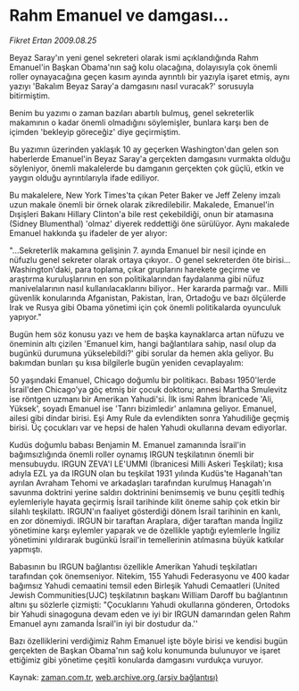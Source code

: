 # Rahm Emanuel  ve damgası...

*Fikret Ertan 2009.08.25*

<tr><td class="metin" colspan="2" style="padding-top: 20px; padding-left: 5px; padding-right: 10px;">Beyaz Saray'ın yeni genel sekreteri olarak ismi açıklandığında Rahm Emanuel'in Başkan Obama'nın sağ kolu olacağına, dolayısıyla çok önemli roller oynayacağına geçen kasım ayında ayrıntılı bir yazıyla işaret etmiş, aynı yazıyı 'Bakalım Beyaz Saray'a damgasını nasıl vuracak?' sorusuyla bitirmiştim.</td></tr><tr><td class="metin" colspan="2" style="padding-top: 20px; padding-left: 5px; padding-right: 10px;"><p>Benim bu yazımı o zaman bazıları abartılı bulmuş, genel sekreterlik makamının o kadar önemli olmadığını söylemişler, bunlara karşı ben de içimden 'bekleyip göreceğiz' diye geçirmiştim.
<p>Bu yazımın üzerinden yaklaşık 10 ay geçerken Washington'dan gelen son haberlerde Emanuel'in Beyaz Saray'a gerçekten damgasını vurmakta olduğu söyleniyor, önemli makalelerde bu damganın gerçekten çok güçlü, etkin ve yaygın olduğu ayrıntılarıyla ifade ediliyor.
<p>Bu makalelere, New York Times'ta çıkan Peter Baker ve Jeff Zeleny imzalı uzun makale önemli bir örnek olarak zikredilebilir. Makalede, Emanuel'in Dışişleri Bakanı Hillary Clinton'a bile rest çekebildiği, onun bir atamasına (Sidney Blumenthal) 'olmaz' diyerek reddettiği öne sürülüyor. Aynı makalede Emanuel hakkında şu ifadeler de yer alıyor:
<p>"...Sekreterlik makamına gelişinin 7. ayında Emanuel bir nesil içinde en nüfuzlu genel sekreter olarak ortaya çıkıyor.. O genel sekreterden öte birisi... Washington'daki, para toplama, çıkar gruplarını harekete geçirme ve araştırma kuruluşlarının en son politikalarından faydalanma gibi nüfuz manivelalarının nasıl kullanılacaklarını biliyor.. Her kararda parmağı var.. Milli güvenlik konularında Afganistan, Pakistan, İran, Ortadoğu ve bazı ölçülerde Irak ve Rusya gibi Obama yönetimi için çok önemli politikalarda oyunculuk yapıyor." 
<p>Bugün hem söz konusu yazı ve hem de başka kaynaklarca artan nüfuzu ve öneminin altı çizilen 'Emanuel kim, hangi bağlantılara sahip, nasıl olup da bugünkü durumuna yükselebildi?' gibi sorular da hemen akla geliyor. Bu bakımdan bunları şu kısa bilgilerle bugün yeniden cevaplayalım:
<p>50 yaşındaki Emanuel, Chicago doğumlu bir politikacı. Babası 1950'lerde İsrail'den Chicago'ya göç etmiş bir çocuk doktoru; annesi Martha Smulevitz ise röntgen uzmanı bir Amerikan Yahudi'si. İlk ismi Rahm İbranicede 'Ali, Yüksek', soyadı Emanuel ise 'Tanrı bizimledir' anlamına geliyor. Emanuel, ailesi gibi dindar birisi. Eşi Amy Rule da evlendikten sonra Yahudiliğe geçmiş birisi. Üç çocukları var ve hepsi de halen Yahudi okullarına devam ediyorlar.
<p>Kudüs doğumlu babası Benjamin M. Emanuel zamanında İsrail'in bağımsızlığında önemli roller oynamış IRGUN teşkilatının önemli bir mensubuydu. IRGUN ZEVA'I LE'UMMI (İbranicesi Milli Askeri Teşkilat); kısa adıyla EZL ya da IRGUN olan bu teşkilat 1931 yılında Kudüs'te Haganah'tan ayrılan Avraham Tehomi ve arkadaşları tarafından kurulmuş Hanagah'ın savunma doktrini yerine saldırı doktrinini benimsemiş ve bunu çeşitli tedhiş eylemleriyle hayata geçirmiş İsrail tarihinde kilit öneme sahip çok etkin bir silahlı teşkilattı. IRGUN'ın faaliyet gösterdiği dönem İsrail tarihinin en kanlı, en zor dönemiydi. IRGUN bir taraftan Araplara, diğer taraftan manda İngiliz yönetimine karşı eylemler yaparak ve de özellikle yaptığı eylemlerle İngiliz yönetimini yıldırarak bugünkü İsrail'in temellerinin atılmasına büyük katkılar yapmıştı.
<p>Babasının bu IRGUN bağlantısı özellikle Amerikan Yahudi teşkilatları tarafından çok önemseniyor. Nitekim, 155 Yahudi Federasyonu ve 400 kadar bağımsız Yahudi cemaatini temsil eden Birleşik Yahudi Cemaatleri (United Jewish Communities(UJC) teşkilatının başkanı William Daroff bu bağlantının altını şu sözlerle çizmişti: "Çocuklarını Yahudi okullarına gönderen, Ortodoks bir Yahudi sinagoguna devam eden ve iyi bir IRGUN damarından gelen Rahm Emanuel aynı zamanda İsrail'in iyi bir dostudur da.''
<p>Bazı özelliklerini verdiğimiz Rahm Emanuel işte böyle birisi ve kendisi bugün gerçekten de Başkan Obama'nın sağ kolu konumunda bulunuyor ve işaret ettiğimiz gibi yönetime çeşitli konularda damgasını vurdukça vuruyor.<br/></p></p></p></p></p></p></p></p></p></td></tr>

Kaynak: [zaman.com.tr](http://zaman.com.tr/yazar.do?yazino=884319), [web.archive.org (arşiv bağlantısı)](http://web.archive.org/web/20090906054252/http://www.zaman.com.tr:80/yazar.do?yazino=884319)
